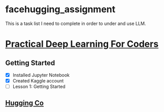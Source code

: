 # facehugging_assignment
This is a task list I need to complete in order to under and use LLM. 

# [Practical Deep Learning For Coders](https://course.fast.ai/)
## Getting Started
- [x] Installed Jupyter Notebook
- [x] Created Kaggle account
- [ ] Lesson 1: Getting Started  

## [Hugging Co](https://huggingface.co/learn/llm-course/chapter1/1)
